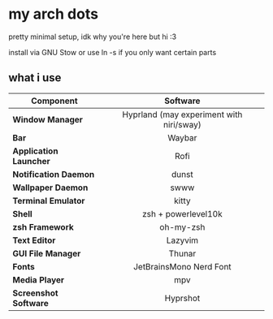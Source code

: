 # my arch dots
pretty minimal setup, idk why you're here but hi :3

install via GNU Stow or use ln -s if you only want certain parts

## what i use

|   Component                 | Software                                                                                      |
| --------------------------- | :---------------------------------------------------------------------------------------------:
| **Window Manager**          | Hyprland (may experiment with niri/sway) |
| **Bar**                     | Waybar |
| **Application Launcher**    | Rofi |
| **Notification Daemon**     | dunst |
| **Wallpaper Daemon**        | swww |
| **Terminal Emulator**       | kitty |
| **Shell**                   | zsh + powerlevel10k|
| **zsh Framework**           | oh-my-zsh |
| **Text Editor**             | Lazyvim |
| **GUI File Manager**        | Thunar |
| **Fonts**                   | JetBrainsMono Nerd Font |
| **Media Player**            | mpv |
| **Screenshot Software**     | Hyprshot |
